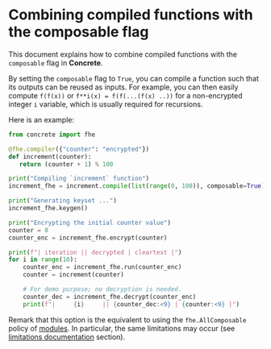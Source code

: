 # Combining compiled functions with the composable flag

This document explains how to combine compiled functions with the `composable` flag in **Concrete**. 

By setting the `composable` flag to `True`, you can compile a function such that its outputs can be reused as inputs. For example, you can then easily compute `f(f(x))` or `f**i(x) = f(f(...(f(x) ..))` for a non-encrypted integer `i` variable, which is usually required for recursions.

Here is an example:

```python
from concrete import fhe

@fhe.compiler({"counter": "encrypted"})
def increment(counter):
   return (counter + 1) % 100

print("Compiling `increment` function")
increment_fhe = increment.compile(list(range(0, 100)), composable=True)

print("Generating keyset ...")
increment_fhe.keygen()

print("Encrypting the initial counter value")
counter = 0
counter_enc = increment_fhe.encrypt(counter)

print(f"| iteration || decrypted | cleartext |")
for i in range(10):
    counter_enc = increment_fhe.run(counter_enc)
    counter = increment(counter)

    # For demo purpose; no decryption is needed.
    counter_dec = increment_fhe.decrypt(counter_enc)
    print(f"|     {i}     || {counter_dec:<9} | {counter:<9} |")
```

Remark that this option is the equivalent to using the `fhe.AllComposable` policy of [modules](composing_functions_with_modules.md). In particular, the same limitations may occur (see [limitations documentation](composing_functions_with_modules.md#limitations) section).



